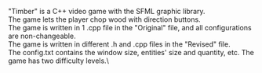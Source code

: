 "Timber" is a C++ video game with the SFML graphic library.\
The game lets the player chop wood with direction buttons.\
The game is written in 1 .cpp file in the "Original" file, and all configurations are non-changeable.\
The game is written in different .h and .cpp files in the "Revised" file.\
The config.txt contains the window size, entities' size and quantity, etc. The game has two difficulty levels.\
